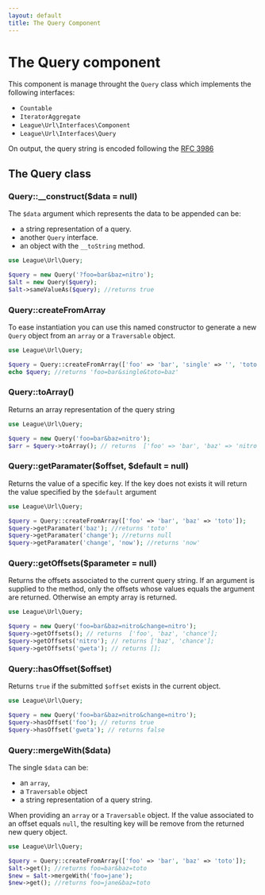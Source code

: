 ```yaml
---
layout: default
title: The Query Component
---
```


# The Query component

This component is manage throught the `Query` class which implements the following interfaces:

- `Countable`
- `IteratorAggregate`
- `League\Url\Interfaces\Component`
- `League\Url\Interfaces\Query`

<p class="message-info">On output, the query string is encoded following the <a href="http://www.faqs.org/rfcs/rfc3968" target="_blank">RFC 3986</a></p>

## The Query class

### Query::__construct($data = null)

The `$data` argument which represents the data to be appended can be:

- a string representation of a query.
- another `Query` interface.
- an object with the `__toString` method.

~~~php
use League\Url\Query;

$query = new Query('?foo=bar&baz=nitro');
$alt = new Query($query);
$alt->sameValueAs($query); //returns true
~~~

### Query::createFromArray

To ease instantiation you can use this named constructor to generate a new `Query` object from an `array` or a `Traversable` object.

~~~php
use League\Url\Query;

$query = Query::createFromArray(['foo' => 'bar', 'single' => '', 'toto' => 'baz']);
echo $query; //returns 'foo=bar&single&toto=baz'
~~~

### Query::toArray()

Returns an array representation of the query string

~~~php
use League\Url\Query;

$query = new Query('foo=bar&baz=nitro');
$arr = $query->toArray(); // returns  ['foo' => 'bar', 'baz' => 'nitro', ];
~~~

### Query::getParamater($offset, $default = null)

Returns the value of a specific key. If the key does not exists it will return the value specified by the `$default` argument

~~~php
use League\Url\Query;

$query = Query::createFromArray(['foo' => 'bar', 'baz' => 'toto']);
$query->getParamater('baz'); //returns 'toto'
$query->getParamater('change'); //returns null
$query->getParamater('change', 'now'); //returns 'now'
~~~

### Query::getOffsets($parameter = null)

Returns the offsets associated to the current query string. If an argument is supplied to the method, only the offsets whose values equals the argument are returned. Otherwise an empty array is returned.

~~~php
use League\Url\Query;

$query = new Query('foo=bar&baz=nitro&change=nitro');
$query->getOffsets(); // returns  ['foo', 'baz', 'chance'];
$query->getOffsets('nitro'); // returns ['baz', 'chance'];
$query->getOffsets('gweta'); // returns [];
~~~

### Query::hasOffset($offset)

Returns `true` if the submitted `$offset` exists in the current object.

~~~php
use League\Url\Query;

$query = new Query('foo=bar&baz=nitro&change=nitro');
$query->hasOffset('foo'); // returns true
$query->hasOffset('gweta'); // returns false
~~~

### Query::mergeWith($data)

The single `$data` can be:

- an `array`,
- a `Traversable` object
- a string representation of a query string.

<p class="message-info">When providing an <code>array</code> or a <code>Traversable</code> object. If the value associated to an offset equals <code>null</code>, the resulting key will be remove from the returned new query object.</p>

~~~php
use League\Url\Query;

$query = Query::createFromArray(['foo' => 'bar', 'baz' => 'toto']);
$alt->get(); //returns foo=bar&baz=toto
$new = $alt->mergeWith('foo=jane');
$new->get(); //returns foo=jane&baz=toto
~~~